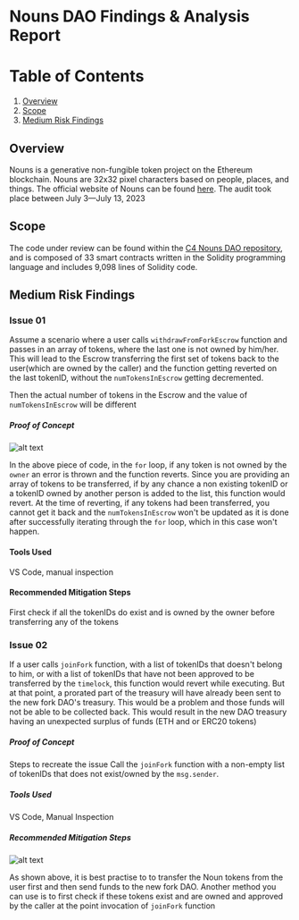# Nouns DAO Findings & Analysis Report

# Table of Contents
1. [Overview](#Overview)
2. [Scope](#Scope)
3. [Medium Risk Findings](#Medium-Risk-Findings)
## Overview
Nouns is a generative non-fungible token project on the Ethereum blockchain. Nouns are 32x32 pixel characters based on people, places, and things. The official website of Nouns can be found [here](https://nouns.wtf/). The audit took place between July 3—July 13, 2023

## Scope

The code under review can be found within the [C4 Nouns DAO repository](https://github.com/code-423n4/2023-07-nounsdao), and is composed of 33 smart contracts written in the Solidity programming language and includes 9,098 lines of Solidity code.

## Medium Risk Findings

### Issue 01

Assume a scenario where a user calls `withdrawFromForkEscrow` function and passes in an array of tokens, where the last one is not owned by him/her. This will lead to the Escrow transferring the first set of tokens back to the user(which are owned by the caller) and the function getting reverted on the last tokenID, without the `numTokensInEscrow` getting decremented.

Then the actual number of tokens in the Escrow and the value of `numTokensInEscrow` will be different

##### **Proof of Concept**
![alt text](https://i.ibb.co/9bQpN6F/Screenshot-2023-07-09-at-21-39-59.png)

In the above piece of code, in the `for` loop, if any token is not owned by the `owner` an error is thrown and the function reverts. Since you are providing an array of tokens to be transferred, if by any chance a non existing tokenID or a tokenID owned by another person is added to the list, this function would revert. At the time of reverting, if any tokens had been transferred, you cannot get it back and the `numTokensInEscrow` won't be updated as it is done after successfully iterating through the `for` loop, which in this case won't happen.

#### **Tools Used**
VS Code, manual inspection

#### **Recommended Mitigation Steps**

First check if all the tokenIDs do exist and is owned by the owner before transferring any of the tokens

### Issue 02

If a user calls `joinFork` function, with a list of tokenIDs that doesn't belong to him, or with a list of tokenIDs that have not been approved to be transferred by the `timelock`, this function would revert while executing. But at that point, a prorated part of the treasury will have already been sent to the new fork DAO's treasury. This would be a problem and those funds will not be able to be collected back. This would result in the new DAO treasury having an unexpected surplus of funds (ETH and or ERC20 tokens)

##### **Proof of Concept**
Steps to recreate the issue
Call the `joinFork` function with a non-empty list of tokenIDs that does not exist/owned by the `msg.sender`. 

##### **Tools Used**
VS Code, Manual Inspection

##### **Recommended Mitigation Steps**

![alt text](https://i.ibb.co/H7cFkpV/Screenshot-2023-07-11-at-21-41-00.png)

As shown above, it is best practise to to transfer the Noun tokens from the user first and then send funds to the new fork DAO.
Another method you can use is to first check if these tokens exist and are owned and approved by the caller at the point invocation of `joinFork` function
